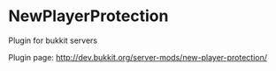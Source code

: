 NewPlayerProtection
===================

Plugin for bukkit servers

Plugin page: http://dev.bukkit.org/server-mods/new-player-protection/

